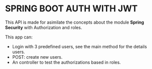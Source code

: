 # SPRING BOOT AUTH WITH JWT

This API is made for asimilate the concepts about the module **Spring Security** with Authorization and roles.

This app can:
- Login with 3 predefined users, see the main method for the details users.
- POST: create new users.
- An controller to test the authorizations based in roles.